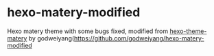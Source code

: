 # hexo-matery-modified
Hexo matery theme with some bugs fixed, modified from [hexo-theme-matery](https://github.com/blinkfox/hexo-theme-matery) by godweiyang(https://github.com/godweiyang/hexo-matery-modified
